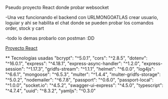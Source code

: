 Pseudo proyecto React donde probar websocket

-Una vez funcionando el backend con URLMONGOATLAS crear usuario, loguiar y ahi se habilita el chat donde se pueden probar los comandos order, stock y cart

-todo lo demas probarlo con postman :DD

[Proyecto React](https://github.com/Ebanx3/ecommerce_react)

\*\* Tecnologías usadas
"bcrypt": "^5.0.1",
"cors": "^2.8.5",
"dotenv": "^16.0.1",
"express": "^4.18.1",
"express-async-handler": "^1.2.0",
"express-session": "^1.17.3",
"gridfs-stream": "^1.1.1",
"helmet": "^6.0.0",
"log4js": "^6.6.1",
"mongoose": "^6.5.3",
"multer": "^1.4.4",
"multer-gridfs-storage": "^5.0.2",
"nodemailer": "^6.7.8",
"passport": "^0.6.0",
"passport-local": "^1.0.0",
"socket.io": "^4.5.2",
"swagger-ui-express": "^4.5.0",
"typescript": "^4.7.4",
"uuid": "^8.3.2",
"yamljs": "^0.3.0"
